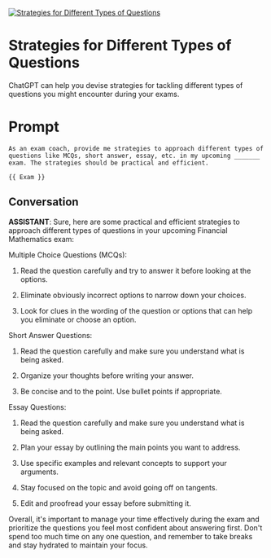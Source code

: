 
[![Strategies for Different Types of Questions](https://flow-prompt-covers.s3.us-west-1.amazonaws.com/icon/cute/cute_3.png)]()
# Strategies for Different Types of Questions 
ChatGPT can help you devise strategies for tackling different types of questions you might encounter during your exams. 

# Prompt

```
As an exam coach, provide me strategies to approach different types of questions like MCQs, short answer, essay, etc. in my upcoming _______ exam. The strategies should be practical and efficient.

{{ Exam }}
```

## Conversation

**ASSISTANT**: Sure, here are some practical and efficient strategies to approach different types of questions in your upcoming Financial Mathematics exam:



Multiple Choice Questions (MCQs):

1. Read the question carefully and try to answer it before looking at the options.

2. Eliminate obviously incorrect options to narrow down your choices.

3. Look for clues in the wording of the question or options that can help you eliminate or choose an option.



Short Answer Questions:

1. Read the question carefully and make sure you understand what is being asked.

2. Organize your thoughts before writing your answer.

3. Be concise and to the point. Use bullet points if appropriate.



Essay Questions:

1. Read the question carefully and make sure you understand what is being asked.

2. Plan your essay by outlining the main points you want to address.

3. Use specific examples and relevant concepts to support your arguments.

4. Stay focused on the topic and avoid going off on tangents.

5. Edit and proofread your essay before submitting it.



Overall, it's important to manage your time effectively during the exam and prioritize the questions you feel most confident about answering first. Don't spend too much time on any one question, and remember to take breaks and stay hydrated to maintain your focus.


